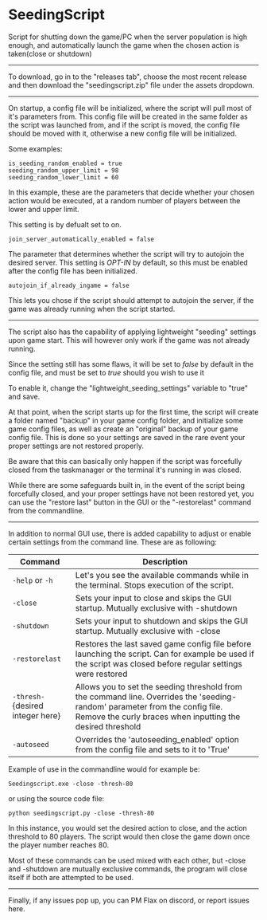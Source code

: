 # SeedingScript

Script for shutting down the game/PC when the server population is high enough, and automatically launch the game when the chosen action is taken(close or shutdown)
***
To download, go in to the "releases tab", choose the most recent release and then download the "seedingscript.zip" file under the assets dropdown.
***
On startup, a config file will be initialized, where the script will pull most of it's parameters from.
This config file will be created in the same folder as the script was launched from, and if the script is moved,
the config file should be moved with it, otherwise a new config file will be initialized.



Some examples:
````
is_seeding_random_enabled = true
seeding_random_upper_limit = 98
seeding_random_lower_limit = 60
````
In this example, these are the parameters that decide whether your chosen action would be executed, at a random number of players between the lower and upper limit.

This setting is by defualt set to on.
````
join_server_automatically_enabled = false
````
The parameter that determines whether the script will try to autojoin the desired server.
This setting is *OPT-IN* by default, so this must be enabled after the config file has been initialized.
````
autojoin_if_already_ingame = false
````
This lets you chose if the script should attempt to autojoin the server, if the game was already running when the script started.


***


The script also has the capability of applying lightweight "seeding" settings upon game start.
This will however only work if the game was not already running.

Since the setting still has some flaws, it will be set to *false* by default in the config file, and must be set to *true* should you wish to use it

To enable it, change the "lightweight_seeding_settings" variable to "true" and save.

At that point, when the script starts up for the first time,
the script will create a folder named "backup" in your game config folder,
and initialize some game config files, as well as create an "original" backup of your game config file.
This is done so your settings are saved in the rare event your proper settings are not restored properly.

Be aware that this can basically only happen if the script was forcefully closed from the taskmanager or the terminal it's running in was closed.

While there are some safeguards built in, in the event of the script being forcefully closed, and your proper settings have not been restored yet, you can use the "restore last" button in the GUI or the "-restorelast" command from the commandline.
***
In addition to normal GUI use, there is added capability to adjust or enable certain settings from the command line.
These are as following:

| Command | Description |
|------------|-----------------|
| `-help` or `-h` | Let's you see the available commands while in the terminal. Stops execution of the script. |
| `-close` | Sets your input to close and skips the GUI startup. Mutually exclusive with -shutdown|
| `-shutdown` | Sets your input to shutdown and skips the GUI startup. Mutually exclusive with -close |
| `-restorelast` | Restores the last saved game config file before launching the script. Can for example be used if the script was closed before regular settings were restored|
| `-thresh-`{desired integer here}| Allows you to set the seeding threshold from the command line. Overrides the 'seeding-random' parameter from the config file. Remove the curly braces when inputting the desired threshold|
| `-autoseed` | Overrides the 'autoseeding_enabled' option from the config file and sets to it to 'True'

Example of use in the commandline would for example be:

````
Seedingscript.exe -close -thresh-80
````
or using the source code file:
````
python seedingscript.py -close -thresh-80
````

In this instance, you would set the desired action to close, and the action threshold to 80 players.
The script would then close the game down once the player number reaches 80.

Most of these commands can be used mixed with each other, but -close and -shutdown are mutually exclusive commands, the program will close itself if both are attempted to be used.



***
Finally, if any issues pop up, you can PM Flax on discord, or report issues here.